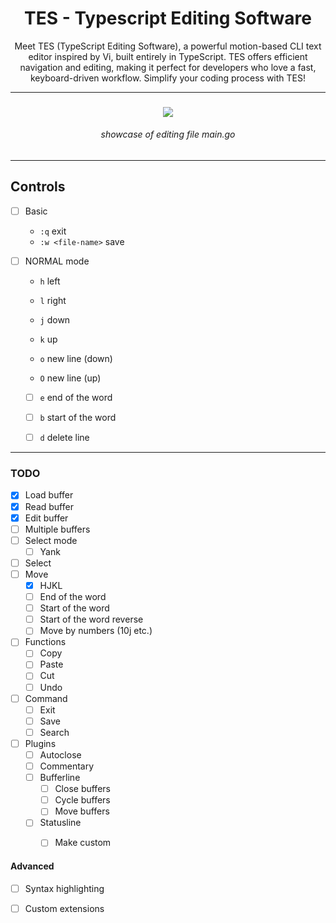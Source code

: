 <h1 align='center'>
    TES - Typescript Editing Software
</h1>

<p align='center'>
    Meet TES (TypeScript Editing Software), a powerful motion-based CLI text editor inspired by Vi, built entirely in TypeScript. TES offers efficient navigation and editing, making it perfect for developers who love a fast, keyboard-driven workflow. Simplify your coding process with TES!
</p>


<hr>

<h3 align='center'> <img src='https://github.com/user-attachments/assets/1e53d66c-c47a-47db-956d-375e7ad4f600'> </h3>
<h6 align='center'> showcase of editing file main.go </h6>

<hr>

## Controls
- [ ] Basic
   - `:q` exit
   - `:w <file-name>` save

- [ ] NORMAL mode
   - `h` left
   - `l` right
   - `j` down
   - `k` up

   - `o` new line (down)
   - `O` new line (up)
 
   - [ ] `e` end of the word
   - [ ] `b` start of the word
 
   - [ ] `d` delete line

<hr>


### TODO
- [x] Load buffer
- [x] Read buffer
- [x] Edit buffer
- [ ] Multiple buffers
- [ ] Select mode
   - [ ] Yank
- [ ] Select
- [ ] Move
   - [x] HJKL
   - [ ] End of the word
   - [ ] Start of the word
   - [ ] Start of the word reverse
   - [ ] Move by numbers (10j etc.)
- [ ] Functions
   - [ ] Copy
   - [ ] Paste
   - [ ] Cut
   - [ ] Undo 
- [ ] Command
   - [ ] Exit
   - [ ] Save
   - [ ] Search
- [ ] Plugins
   - [ ] Autoclose
   - [ ] Commentary
   - [ ] Bufferline
      - [ ] Close buffers
      - [ ] Cycle buffers
      - [ ] Move buffers
   - [ ] Statusline
      - [ ] Make custom


#### Advanced
- [ ] Syntax highlighting
- [ ] Custom extensions

